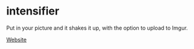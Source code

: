 intensifier
===========

Put in your picture and it shakes it up, with the option to upload to Imgur.


[Website](https://shake.kevle.xyz)
